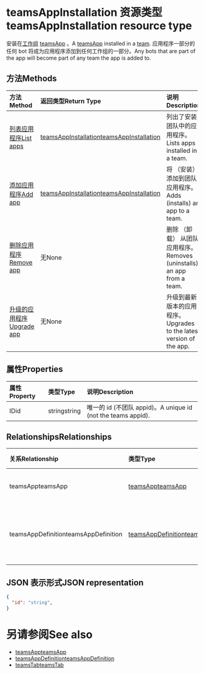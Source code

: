 # <a name="teamsappinstallation-resource-type"></a><span data-ttu-id="d242c-101">teamsAppInstallation 资源类型</span><span class="sxs-lookup"><span data-stu-id="d242c-101">teamsAppInstallation resource type</span></span>



<span data-ttu-id="d242c-102">安装在[工作组](team.md) [teamsApp](teamsapp.md) 。</span><span class="sxs-lookup"><span data-stu-id="d242c-102">A [teamsApp](teamsapp.md) installed in a [team](team.md).</span></span> <span data-ttu-id="d242c-103">应用程序一部分的任何 bot 将成为应用程序添加到任何工作组的一部分。</span><span class="sxs-lookup"><span data-stu-id="d242c-103">Any bots that are part of the app will become part of any team the app is added to.</span></span>

## <a name="methods"></a><span data-ttu-id="d242c-104">方法</span><span class="sxs-lookup"><span data-stu-id="d242c-104">Methods</span></span>

| <span data-ttu-id="d242c-105">方法</span><span class="sxs-lookup"><span data-stu-id="d242c-105">Method</span></span>       | <span data-ttu-id="d242c-106">返回类型</span><span class="sxs-lookup"><span data-stu-id="d242c-106">Return Type</span></span>  |<span data-ttu-id="d242c-107">说明</span><span class="sxs-lookup"><span data-stu-id="d242c-107">Description</span></span>|
|:---------------|:--------|:----------|
|[<span data-ttu-id="d242c-108">列表应用程序</span><span class="sxs-lookup"><span data-stu-id="d242c-108">List apps</span></span>](../api/teamsappinstallation_list.md) | [<span data-ttu-id="d242c-109">teamsAppInstallation</span><span class="sxs-lookup"><span data-stu-id="d242c-109">teamsAppInstallation</span></span>](teamsapp.md) | <span data-ttu-id="d242c-110">列出了安装团队中的应用程序。</span><span class="sxs-lookup"><span data-stu-id="d242c-110">Lists apps installed in a team.</span></span>|
|[<span data-ttu-id="d242c-111">添加应用程序</span><span class="sxs-lookup"><span data-stu-id="d242c-111">Add app</span></span>](../api/teamsappinstallation_add.md) | [<span data-ttu-id="d242c-112">teamsAppInstallation</span><span class="sxs-lookup"><span data-stu-id="d242c-112">teamsAppInstallation</span></span>](teamsapp.md) | <span data-ttu-id="d242c-113">将 （安装） 添加到团队应用程序。</span><span class="sxs-lookup"><span data-stu-id="d242c-113">Adds (installs) an app to a team.</span></span>|
|[<span data-ttu-id="d242c-114">删除应用程序</span><span class="sxs-lookup"><span data-stu-id="d242c-114">Remove app</span></span>](../api/teamsappinstallation_delete.md) | <span data-ttu-id="d242c-115">无</span><span class="sxs-lookup"><span data-stu-id="d242c-115">None</span></span> | <span data-ttu-id="d242c-116">删除 （卸载） 从团队应用程序。</span><span class="sxs-lookup"><span data-stu-id="d242c-116">Removes (uninstalls) an app from a team.</span></span>|
|[<span data-ttu-id="d242c-117">升级的应用程序</span><span class="sxs-lookup"><span data-stu-id="d242c-117">Upgrade app</span></span>](../api/teamsappinstallation_delete.md) | <span data-ttu-id="d242c-118">无</span><span class="sxs-lookup"><span data-stu-id="d242c-118">None</span></span> | <span data-ttu-id="d242c-119">升级到最新版本的应用程序。</span><span class="sxs-lookup"><span data-stu-id="d242c-119">Upgrades to the latest version of the app.</span></span>|

## <a name="properties"></a><span data-ttu-id="d242c-120">属性</span><span class="sxs-lookup"><span data-stu-id="d242c-120">Properties</span></span>

| <span data-ttu-id="d242c-121">属性</span><span class="sxs-lookup"><span data-stu-id="d242c-121">Property</span></span>            | <span data-ttu-id="d242c-122">类型</span><span class="sxs-lookup"><span data-stu-id="d242c-122">Type</span></span>     | <span data-ttu-id="d242c-123">说明</span><span class="sxs-lookup"><span data-stu-id="d242c-123">Description</span></span> |
|:------------------- |:-------- |:----------- |
| <span data-ttu-id="d242c-124">ID</span><span class="sxs-lookup"><span data-stu-id="d242c-124">id</span></span>                  | <span data-ttu-id="d242c-125">string</span><span class="sxs-lookup"><span data-stu-id="d242c-125">string</span></span>   | <span data-ttu-id="d242c-126">唯一的 id (不团队 appid)。</span><span class="sxs-lookup"><span data-stu-id="d242c-126">A unique id (not the teams appid).</span></span> |

## <a name="relationships"></a><span data-ttu-id="d242c-127">Relationships</span><span class="sxs-lookup"><span data-stu-id="d242c-127">Relationships</span></span>

| <span data-ttu-id="d242c-128">关系</span><span class="sxs-lookup"><span data-stu-id="d242c-128">Relationship</span></span>   | <span data-ttu-id="d242c-129">类型</span><span class="sxs-lookup"><span data-stu-id="d242c-129">Type</span></span>    | <span data-ttu-id="d242c-130">说明</span><span class="sxs-lookup"><span data-stu-id="d242c-130">Description</span></span> |
|:---------------|:--------|:----------|
|<span data-ttu-id="d242c-131">teamsApp</span><span class="sxs-lookup"><span data-stu-id="d242c-131">teamsApp</span></span>|[<span data-ttu-id="d242c-132">teamsApp</span><span class="sxs-lookup"><span data-stu-id="d242c-132">teamsApp</span></span>](teamsapp.md)| <span data-ttu-id="d242c-133">安装应用程序。</span><span class="sxs-lookup"><span data-stu-id="d242c-133">The app that is installed.</span></span> |
|<span data-ttu-id="d242c-134">teamsAppDefinition</span><span class="sxs-lookup"><span data-stu-id="d242c-134">teamsAppDefinition</span></span>|[<span data-ttu-id="d242c-135">teamsAppDefinition</span><span class="sxs-lookup"><span data-stu-id="d242c-135">teamsAppDefinition</span></span>](teamsapp.md)| <span data-ttu-id="d242c-136">此版本的应用程序的详细信息。</span><span class="sxs-lookup"><span data-stu-id="d242c-136">The details of this version of the app.</span></span> |

## <a name="json-representation"></a><span data-ttu-id="d242c-137">JSON 表示形式</span><span class="sxs-lookup"><span data-stu-id="d242c-137">JSON representation</span></span>

<!-- {
  "blockType": "resource",
  "@odata.type": "microsoft.graph.teamsAppInstallation",
  "baseType": "microsoft.graph.entity"
}-->

```json
{
  "id": "string",
}
```

# <a name="see-also"></a><span data-ttu-id="d242c-138">另请参阅</span><span class="sxs-lookup"><span data-stu-id="d242c-138">See also</span></span>

- [<span data-ttu-id="d242c-139">teamsApp</span><span class="sxs-lookup"><span data-stu-id="d242c-139">teamsApp</span></span>](teamsapp.md)
- [<span data-ttu-id="d242c-140">teamsAppDefinition</span><span class="sxs-lookup"><span data-stu-id="d242c-140">teamsAppDefinition</span></span>](teamsappdefinition.md)
- [<span data-ttu-id="d242c-141">teamsTab</span><span class="sxs-lookup"><span data-stu-id="d242c-141">teamsTab</span></span>](../resources/teamstab.md)


<!-- uuid: 8fcb5dbc-d5aa-4681-8e31-b001d5168d79
2015-10-25 14:57:30 UTC -->
<!-- {
  "type": "#page.annotation",
  "description": "teamsApp resource",
  "keywords": "",
  "section": "documentation",
  "tocPath": ""
}-->


